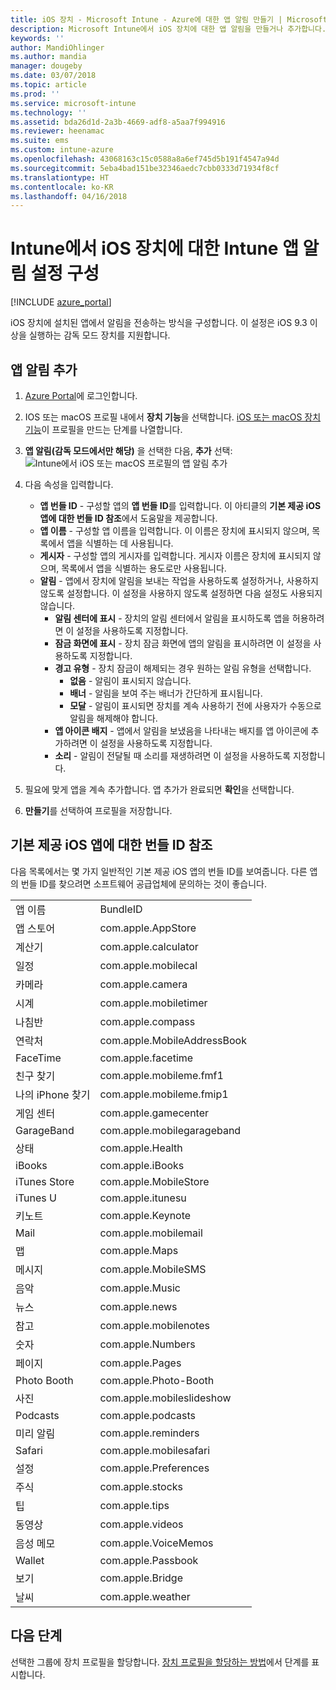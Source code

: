 ```yaml
---
title: iOS 장치 - Microsoft Intune - Azure에 대한 앱 알림 만들기 | Microsoft Docs
description: Microsoft Intune에서 iOS 장치에 대한 앱 알림을 만들거나 추가합니다. 알림을 보낼 앱을 선택하고 잠금 화면에서 알림 설정을 구성하고 소리를 사용하고 경고 유형을 선택하고 배지를 추가합니다.
keywords: ''
author: MandiOhlinger
ms.author: mandia
manager: dougeby
ms.date: 03/07/2018
ms.topic: article
ms.prod: ''
ms.service: microsoft-intune
ms.technology: ''
ms.assetid: bda26d1d-2a3b-4669-adf8-a5aa7f994916
ms.reviewer: heenamac
ms.suite: ems
ms.custom: intune-azure
ms.openlocfilehash: 43068163c15c0588a8a6ef745d5b191f4547a94d
ms.sourcegitcommit: 5eba4bad151be32346aedc7cbb0333d71934f8cf
ms.translationtype: HT
ms.contentlocale: ko-KR
ms.lasthandoff: 04/16/2018
---
```

# <a name="configure-app-notifications-settings-on-ios-devices-in-intune"></a>Intune에서 iOS 장치에 대한 Intune 앱 알림 설정 구성

[!INCLUDE [azure_portal](./includes/azure_portal.md)]

iOS 장치에 설치된 앱에서 알림을 전송하는 방식을 구성합니다. 이 설정은 iOS 9.3 이상을 실행하는 감독 모드 장치를 지원합니다.

## <a name="add-the-app-notification"></a>앱 알림 추가

1. [Azure Portal](https://portal.azure.com)에 로그인합니다.
2. IOS 또는 macOS 프로필 내에서 **장치 기능**을 선택합니다. [iOS 또는 macOS 장치 기능](device-features-configure.md)이 프로필을 만드는 단계를 나열합니다.
3. **앱 알림(감독 모드에서만 해당)** 을 선택한 다음, **추가** 선택: ![Intune에서 iOS 또는 macOS 프로필의 앱 알림 추가](./media/ios-macos-app-notifications.png)
4. 다음 속성을 입력합니다.

   - **앱 번들 ID** - 구성할 앱의 **앱 번들 ID**를 입력합니다. 이 아티클의 **기본 제공 iOS 앱에 대한 번들 ID 참조**에서 도움말을 제공합니다.
   - **앱 이름** - 구성할 앱 이름을 입력합니다. 이 이름은 장치에 표시되지 않으며, 목록에서 앱을 식별하는 데 사용됩니다.
   - **게시자** - 구성할 앱의 게시자를 입력합니다. 게시자 이름은 장치에 표시되지 않으며, 목록에서 앱을 식별하는 용도로만 사용됩니다.
   - **알림** - 앱에서 장치에 알림을 보내는 작업을 사용하도록 설정하거나, 사용하지 않도록 설정합니다. 이 설정을 사용하지 않도록 설정하면 다음 설정도 사용되지 않습니다.
     - **알림 센터에 표시** - 장치의 알림 센터에서 알림을 표시하도록 앱을 허용하려면 이 설정을 사용하도록 지정합니다.
     - **잠금 화면에 표시** - 장치 잠금 화면에 앱의 알림을 표시하려면 이 설정을 사용하도록 지정합니다.
     - **경고 유형** - 장치 잠금이 해제되는 경우 원하는 알림 유형을 선택합니다.
       - **없음** - 알림이 표시되지 않습니다.
       - **배너** - 알림을 보여 주는 배너가 간단하게 표시됩니다.
       - **모달** - 알림이 표시되면 장치를 계속 사용하기 전에 사용자가 수동으로 알림을 해제해야 합니다.
     - **앱 아이콘 배지** - 앱에서 알림을 보냈음을 나타내는 배지를 앱 아이콘에 추가하려면 이 설정을 사용하도록 지정합니다.
     - **소리** - 알림이 전달될 때 소리를 재생하려면 이 설정을 사용하도록 지정합니다.

5. 필요에 맞게 앱을 계속 추가합니다. 앱 추가가 완료되면 **확인**을 선택합니다.
6. **만들기**를 선택하여 프로필을 저장합니다.

## <a name="bundle-id-reference-for-built-in-ios-apps"></a>기본 제공 iOS 앱에 대한 번들 ID 참조

다음 목록에서는 몇 가지 일반적인 기본 제공 iOS 앱의 번들 ID를 보여줍니다. 다른 앱의 번들 ID를 찾으려면 소프트웨어 공급업체에 문의하는 것이 좋습니다.

|||
|-|-|
|앱 이름|BundleID|
|앱 스토어|com.apple.AppStore|
|계산기|com.apple.calculator|
|일정|com.apple.mobilecal|
|카메라|com.apple.camera|
|시계|com.apple.mobiletimer|
|나침반|com.apple.compass|
|연락처|com.apple.MobileAddressBook|
|FaceTime|com.apple.facetime|
|친구 찾기|com.apple.mobileme.fmf1|
|나의 iPhone 찾기|com.apple.mobileme.fmip1|
|게임 센터|com.apple.gamecenter|
|GarageBand|com.apple.mobilegarageband|
|상태|com.apple.Health|
|iBooks|com.apple.iBooks|
|iTunes Store|com.apple.MobileStore|
|iTunes U|com.apple.itunesu|
|키노트|com.apple.Keynote|
|Mail|com.apple.mobilemail|
|맵|com.apple.Maps|
|메시지|com.apple.MobileSMS|
|음악|com.apple.Music|
|뉴스|com.apple.news|
|참고|com.apple.mobilenotes|
|숫자|com.apple.Numbers|
|페이지|com.apple.Pages|
|Photo Booth|com.apple.Photo-Booth|
|사진|com.apple.mobileslideshow|
|Podcasts|com.apple.podcasts|
|미리 알림|com.apple.reminders|
|Safari|com.apple.mobilesafari|
|설정|com.apple.Preferences|
|주식|com.apple.stocks|
|팁|com.apple.tips|
|동영상|com.apple.videos|
|음성 메모|com.apple.VoiceMemos|
|Wallet|com.apple.Passbook|
|보기|com.apple.Bridge|
|날씨|com.apple.weather|

## <a name="next-steps"></a>다음 단계

선택한 그룹에 장치 프로필을 할당합니다. [장치 프로필을 할당하는 방법](device-profile-assign.md)에서 단계를 표시합니다.